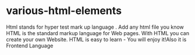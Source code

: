 # various-html-elements
Html stands for hyper test mark up language . Add any html file you know HTML is the standard markup language for Web pages. With HTML you can create your own Website. HTML is easy to learn - You will enjoy it!Also it is Frontend Language
